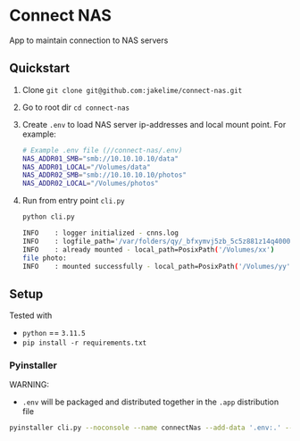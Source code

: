 # Connect NAS

App to maintain connection to NAS servers

## Quickstart

1. Clone `git clone git@github.com:jakelime/connect-nas.git`

1. Go to root dir `cd connect-nas`

1. Create `.env` to load NAS server ip-addresses and local mount point. For example:

   ```bash
   # Example .env file (//connect-nas/.env)
   NAS_ADDR01_SMB="smb://10.10.10.10/data"
   NAS_ADDR01_LOCAL="/Volumes/data"
   NAS_ADDR02_SMB="smb://10.10.10.10/photos"
   NAS_ADDR02_LOCAL="/Volumes/photos"
   ```

1. Run from entry point `cli.py`

   ```bash
   python cli.py

   INFO    : logger initialized - cnns.log
   INFO    : logfile_path='/var/folders/qy/_bfxymvj5zb_5c5z881z14q40000gn/T/tmpgb1x_dv7/cnns.log'
   INFO    : already mounted - local_path=PosixPath('/Volumes/xx')
   file photo:
   INFO    : mounted successfully - local_path=PosixPath('/Volumes/yy')
   ```

## Setup

Tested with

- `python` == `3.11.5`
- `pip install -r requirements.txt`

### Pyinstaller

WARNING:

- `.env` will be packaged and distributed together in the `.app` distribution file

```bash
pyinstaller cli.py --noconsole --name connectNas --add-data '.env:.' --icon icon.icns
```
